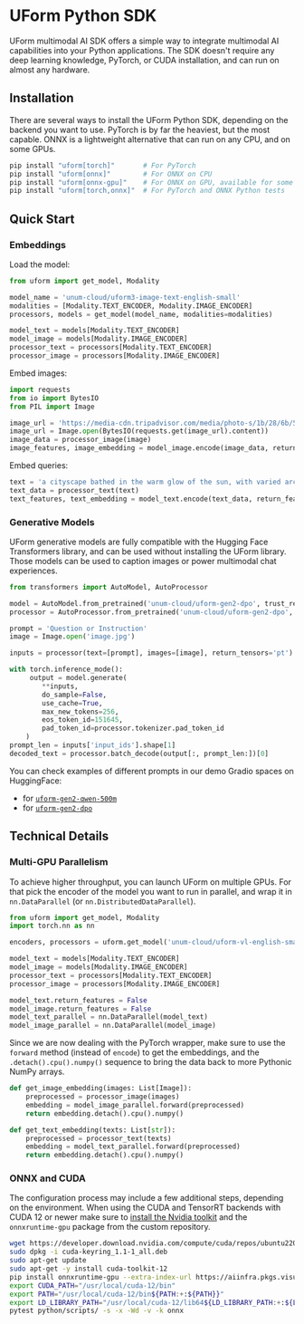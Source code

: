 # UForm Python SDK

UForm multimodal AI SDK offers a simple way to integrate multimodal AI capabilities into your Python applications.
The SDK doesn't require any deep learning knowledge, PyTorch, or CUDA installation, and can run on almost any hardware.

## Installation

There are several ways to install the UForm Python SDK, depending on the backend you want to use.
PyTorch is by far the heaviest, but the most capable.
ONNX is a lightweight alternative that can run on any CPU, and on some GPUs.

```bash
pip install "uform[torch]"       # For PyTorch
pip install "uform[onnx]"        # For ONNX on CPU
pip install "uform[onnx-gpu]"    # For ONNX on GPU, available for some platforms
pip install "uform[torch,onnx]"  # For PyTorch and ONNX Python tests
```

## Quick Start

### Embeddings

Load the model:

```py
from uform import get_model, Modality

model_name = 'unum-cloud/uform3-image-text-english-small'
modalities = [Modality.TEXT_ENCODER, Modality.IMAGE_ENCODER]
processors, models = get_model(model_name, modalities=modalities)

model_text = models[Modality.TEXT_ENCODER]
model_image = models[Modality.IMAGE_ENCODER]
processor_text = processors[Modality.TEXT_ENCODER]
processor_image = processors[Modality.IMAGE_ENCODER]
```

Embed images:

```py
import requests
from io import BytesIO
from PIL import Image

image_url = 'https://media-cdn.tripadvisor.com/media/photo-s/1b/28/6b/53/lovely-armenia.jpg'
image_url = Image.open(BytesIO(requests.get(image_url).content))
image_data = processor_image(image)
image_features, image_embedding = model_image.encode(image_data, return_features=True)
```

Embed queries:

```py
text = 'a cityscape bathed in the warm glow of the sun, with varied architecture and a towering, snow-capped mountain rising majestically in the background'
text_data = processor_text(text)
text_features, text_embedding = model_text.encode(text_data, return_features=True)
```

### Generative Models

UForm generative models are fully compatible with the Hugging Face Transformers library, and can be used without installing the UForm library.
Those models can be used to caption images or power multimodal chat experiences.

```python
from transformers import AutoModel, AutoProcessor

model = AutoModel.from_pretrained('unum-cloud/uform-gen2-dpo', trust_remote_code=True)
processor = AutoProcessor.from_pretrained('unum-cloud/uform-gen2-dpo', trust_remote_code=True)

prompt = 'Question or Instruction'
image = Image.open('image.jpg')

inputs = processor(text=[prompt], images=[image], return_tensors='pt')

with torch.inference_mode():
     output = model.generate(
        **inputs,
        do_sample=False,
        use_cache=True,
        max_new_tokens=256,
        eos_token_id=151645,
        pad_token_id=processor.tokenizer.pad_token_id
    )
prompt_len = inputs['input_ids'].shape[1]
decoded_text = processor.batch_decode(output[:, prompt_len:])[0]
```

You can check examples of different prompts in our demo Gradio spaces on HuggingFace:

- for [`uform-gen2-qwen-500m`](https://huggingface.co/spaces/unum-cloud/uform-gen2-qwen-500m-demo)
- for [`uform-gen2-dpo`](https://huggingface.co/spaces/unum-cloud/uform-gen2-qwen-500m-dpo-demo)

## Technical Details

### Multi-GPU Parallelism

To achieve higher throughput, you can launch UForm on multiple GPUs.
For that pick the encoder of the model you want to run in parallel, and wrap it in `nn.DataParallel` (or `nn.DistributedDataParallel`).

```python
from uform import get_model, Modality
import torch.nn as nn

encoders, processors = uform.get_model('unum-cloud/uform-vl-english-small', backend='torch')

model_text = models[Modality.TEXT_ENCODER]
model_image = models[Modality.IMAGE_ENCODER]
processor_text = processors[Modality.TEXT_ENCODER]
processor_image = processors[Modality.IMAGE_ENCODER]

model_text.return_features = False
model_image.return_features = False
model_text_parallel = nn.DataParallel(model_text)
model_image_parallel = nn.DataParallel(model_image)
```

Since we are now dealing with the PyTorch wrapper, make sure to use the `forward` method (instead of `encode`) to get the embeddings, and the `.detach().cpu().numpy()` sequence to bring the data back to more Pythonic NumPy arrays.

```python
def get_image_embedding(images: List[Image]):
    preprocessed = processor_image(images)
    embedding = model_image_parallel.forward(preprocessed)
    return embedding.detach().cpu().numpy()

def get_text_embedding(texts: List[str]):
    preprocessed = processor_text(texts)
    embedding = model_text_parallel.forward(preprocessed)
    return embedding.detach().cpu().numpy()
```

### ONNX and CUDA

The configuration process may include a few additional steps, depending on the environment.
When using the CUDA and TensorRT backends with CUDA 12 or newer make sure to [install the Nvidia toolkit][install-nvidia-toolkit] and the `onnxruntime-gpu` package from the custom repository.

```sh
wget https://developer.download.nvidia.com/compute/cuda/repos/ubuntu2204/x86_64/cuda-keyring_1.1-1_all.deb
sudo dpkg -i cuda-keyring_1.1-1_all.deb
sudo apt-get update
sudo apt-get -y install cuda-toolkit-12
pip install onnxruntime-gpu --extra-index-url https://aiinfra.pkgs.visualstudio.com/PublicPackages/_packaging/onnxruntime-cuda-12/pypi/simple/
export CUDA_PATH="/usr/local/cuda-12/bin"
export PATH="/usr/local/cuda-12/bin${PATH:+:${PATH}}"
export LD_LIBRARY_PATH="/usr/local/cuda-12/lib64${LD_LIBRARY_PATH:+:${LD_LIBRARY_PATH}}"
pytest python/scripts/ -s -x -Wd -v -k onnx
```

[install-nvidia-toolkit]: https://docs.nvidia.com/cuda/cuda-installation-guide-linux/#network-repo-installation-for-ubuntu
